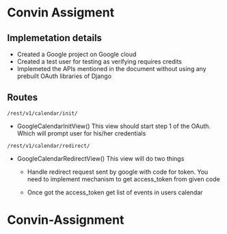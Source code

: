 
# Convin Assigment

## Implemetation details

- Created a Google project on Google cloud
- Created a test user for testing as verifying requires credits
- Implemeted the APIs mentioned in the document without using any prebuilt OAuth libraries of Django

## Routes

```
/rest/v1/calendar/init/
``` 
- GoogleCalendarInitView()
This view should start step 1 of the OAuth. Which will prompt user for
his/her credentials

```
/rest/v1/calendar/redirect/
```
- GoogleCalendarRedirectView() This view will do two things

    - Handle redirect request sent by google with code for token. You need to implement mechanism to get access_token from given code

    - Once got the access_token get list of events in users calendar


# Convin-Assignment
